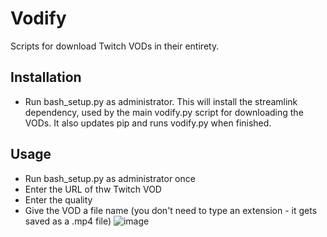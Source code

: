 # Vodify

Scripts for download Twitch VODs in their entirety.


## Installation

- Run bash_setup.py as administrator.
This will install the streamlink dependency, used by the main vodify.py script for downloading the VODs. It also updates pip and runs vodify.py when finished.

## Usage
- Run bash_setup.py as administrator once
- Enter the URL of thw Twitch VOD
- Enter the quality
- Give the VOD a file name (you don't need to type an extension - it gets saved as a .mp4 file)
![image](https://github.com/user-attachments/assets/4c56f7c9-6a61-4ec6-8787-b28f79a3c7ac)

    
